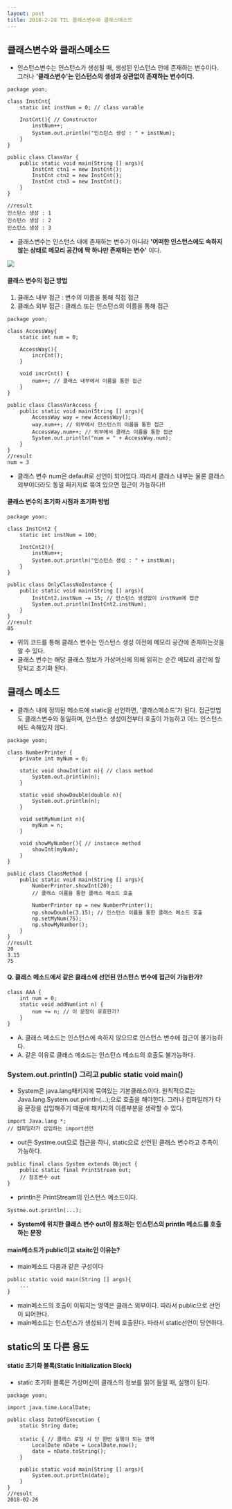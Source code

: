 ```yaml
---
layout: post
title: 2018-2-28 TIL 클래스변수와 클래스메소드
---
```

## 클래스변수와 클래스메소드

- 인스턴스변수는 인스턴스가 생성될 때, 생성된 인스턴스 안에 존재하는 변수이다. 그러나 **'클래스변수'는 인스턴스의 생성과 상관없이 존재하는 변수이다.**

```
package yoon;

class InstCnt{
    static int instNum = 0; // class varable

    InstCnt(){ // Constructor
        instNum++;
        System.out.println("인스턴스 생성 : " + instNum);
    }
}

public class ClassVar {
    public static void main(String [] args){
        InstCnt ctn1 = new InstCnt();
        InstCnt ctn2 = new InstCnt();
        InstCnt ctn3 = new InstCnt();
    }
}

//result
인스턴스 생성 : 1
인스턴스 생성 : 2
인스턴스 생성 : 3
```
- 클래스변수는 인스턴스 내에 존재하는 변수가 아니라 **'어떠한 인스턴스에도 속하지 않는 상태로 메모리 공간에 딱 하나만 존재하는 변수'** 이다.


![](/Users/jimmy/Downloads/classVar1.jpeg)


#### 클래스 변수의 접근 방법
1. 클래스 내부 접근 : 변수의 이름을 통해 직접 접근
2. 클래스 외부 접근 : 클래스 또는 인스턴스의 이름을 통해 접근

```
package yoon;

class AccessWay{
    static int num = 0;

    AccessWay(){
        incrCnt();
    }

    void incrCnt() {
        num++; // 클래스 내부에서 이름을 통한 접근
    }
}

public class ClassVarAccess {
    public static void main(String [] args){
        AccessWay way = new AccessWay();
        way.num++; // 외부에서 인스턴스의 이름을 통한 접근
        AccessWay.num++; // 외부에서 클래스 이름을 통한 접근
        System.out.println("num = " + AccessWay.num);
    }
}
//result
num = 3
```
- 클래스 변수 num은 default로 선언이 되어있다. 따라서 클래스 내부는 물론 클래스 외부이더라도 동일 패키지로 묶여 있으면 접근이 가능하다!!

#### 클래스 변수의 초기화 시점과 초기화 방법

```
package yoon;

class InstCnt2 {
    static int instNum = 100;

    InstCnt2(){
        instNum++;
        System.out.println("인스턴스 생성 : " + instNum);
    }
}

public class OnlyClassNoInstance {
    public static void main(String [] args){
        InstCnt2.instNum -= 15; // 인스턴스 생성없이 instNum에 접근
        System.out.println(InstCnt2.instNum);
    }
}
//result
85
```
- 위의 코드를 통해 클래스 변수는 인스턴스 생성 이전에 메모리 공간에 존재하는것을 알 수 있다.
- 클래스 변수는 해당 클래스 정보가 가상머신에 의해 읽히는 순간 메모리 공간에 할당되고 초기화 된다.

## 클래스 메소드

- 클래스 내에 정의된 메소드에 static을 선언하면, '클래스메소드'가 된다. 접근방법도 클래스변수와 동일하며, 인스턴스 생성이전부터 호출이 가능하고 어느 인스턴스에도 속해있지 않다.

```
package yoon;

class NumberPrinter {
    private int myNum = 0;

    static void showInt(int n){ // class method
        System.out.println(n);
    }

    static void showDouble(double n){
        System.out.println(n);
    }

    void setMyNum(int n){
        myNum = n;
    }

    void showMyNumber(){ // instance method
        showInt(myNum);
    }
}

public class ClassMethod {
    public static void main(String [] args){
        NumberPrinter.showInt(20);
        // 클래스 이름을 통한 클래스 메소드 호출

        NumberPrinter np = new NumberPrinter();
        np.showDouble(3.15); // 인스턴스 이름을 통한 클래스 메소드 호출
        np.setMyNum(75);
        np.showMyNumber();
    }
}
//result
20
3.15
75
```

#### Q. 클래스 메소드에서 같은 클래스에 선언된 인스턴스 변수에 접근이 가능한가?
```
class AAA {
	int num = 0;
    static void addNum(int n) {
    	num += n; // 이 문장이 유효한가?
    }
}
```

- A. 클래스 메소드는 인스턴스에 속하지 않으므로 인스턴스 변수에 접근이 불가능하다.
- A. 같은 이유로 클래스 메소드는 인스턴스 메소드의 호출도 불가능하다.

### System.out.println() 그리고 public static void main()

- System은 java.lang패키지에 묶여있는 기본클래스이다. 원칙적으로는 Java.lang.System.out.println(...);으로 호출을 해야한다. 그러나 컴파일러가 다음 문장을 삽입해주기 때문에 패키지의 이름부분을 생략할 수 있다.

```
import Java.lang *;
// 컴파일러가 삽입하는 import선언
```

- out은 Systme.out으로 접근을 하니, static으로 선언된 클래스 변수라고 추측이 가능하다.

```
public final class System extends Object {
	public static final PrintStream out;
    // 참조변수 out
}
```

- println은 PrintStream의 인스턴스 메소드이다.
```
Systme.out.println(...);
```
- **System에 위치한 클래스 변수 out이 참조하는 인스턴스의 println 메소드를 호출하는 문장**


#### main메소드가 public이고 staitc인 이유는?

- main메소드 다음과 같은 구성이다

```
public static void main(String [] args){
	...
}
```
- main메소드의 호출이 이뤄지는 영역은 클래스 외부이다. 따라서 public으로 선언이 되어한다.
- main메소드는 인스턴스가 생성되기 전에 호출된다. 따라서 static선언이 당연하다.


## static의 또 다른 용도

#### static 초기화 블록(Static Initialization Block)

- static 초기화 블록은 가상머신이 클래스의 정보를 읽어 들일 때, 실행이 된다.

```
package yoon;

import java.time.LocalDate;

public class DateOfExecution {
    static String date;

    static { // 클래스 로딩 시 단 한번 실행이 되는 영역
        LocalDate nDate = LocalDate.now();
        date = nDate.toString();
    }

    public static void main(String [] args){
        System.out.println(date);
    }
}
//result
2018-02-26
```

